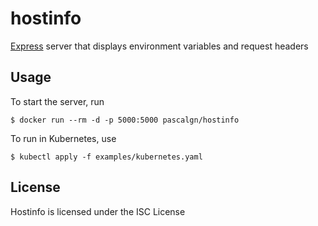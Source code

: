 # hostinfo

[Express](https://expressjs.com/) server that displays environment variables and request headers

## Usage

To start the server, run

    $ docker run --rm -d -p 5000:5000 pascalgn/hostinfo

To run in Kubernetes, use

    $ kubectl apply -f examples/kubernetes.yaml

## License

Hostinfo is licensed under the ISC License
